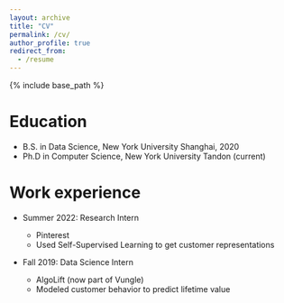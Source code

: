 ```yaml
---
layout: archive
title: "CV"
permalink: /cv/
author_profile: true
redirect_from:
  - /resume
---
```


{% include base_path %}

Education
======
* B.S. in Data Science, New York University Shanghai, 2020
* Ph.D in Computer Science, New York University Tandon (current)

Work experience
======
* Summer 2022: Research Intern
  * Pinterest
  * Used Self-Supervised Learning to get customer representations

* Fall 2019: Data Science Intern
  * AlgoLift (now part of Vungle)
  * Modeled customer behavior to predict lifetime value